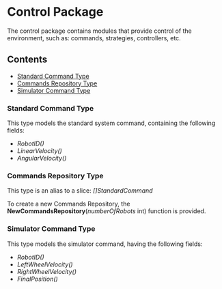 # Control Package

The control package contains modules that provide control of the environment, such as: commands, strategies, controllers, etc.

## Contents

- [Standard Command Type](#stdcmd)
- [Commands Repository Type](#cmdrepo)
- [Simulator Command Type](#slrcmd)

<a name="stdcmd"></a>

### Standard Command Type

This type models the standard system command, containing the following fields:

- *RobotID()*
- *LinearVelocity()*
- *AngularVelocity()*

<a name="cmdrepo"></a>

### Commands Repository Type

This type is an alias to a slice: *[]StandardCommand*

To create a new Commands Repository, the **NewCommandsRepository**(*numberOfRobots* int) function is provided.

<a name="slrcmd"></a>

### Simulator Command Type

This type models the simulator command, having the following fields:

- *RobotID()*
- *LeftWheelVelocity()*
- *RightWheelVelocity()*
- *FinalPosition()*
